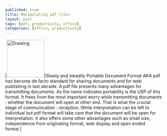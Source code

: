 ```yaml
---
published: true
title: Manipulating pdf files
layout: post
tags: [pdf, productivity, office]
categories: [office, productivity]
---
```

|<img src="https://upload.wikimedia.org/wikipedia/commons/e/ec/Pdf_by_mimooh.svg" alt="Drawing" style="width: 120px;"/>|Slowly and steadily Portable Document Format AKA pdf has become de facto standard for sharing documents and for web publishing in last decade. A pdf file presents many advantages for transmitting documents. As the name indicates portability is the USP of this format. It frees from the most important worry while transmitting documents : whether the document will open at other end. That is what the crucial stage of communication : reception. While interpretation can be left to individual but pdf format will take care that the document will be open for interpretation. It also offers some other advantages such as small size, independence from originating format, web display and open ended format.|